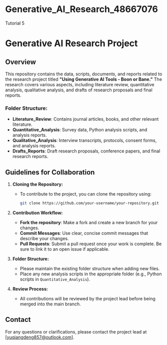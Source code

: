 # Generative_AI_Research_48667076
Tutorial 5

# Generative AI Research Project

## Overview

This repository contains the data, scripts, documents, and reports related to the research project titled **"Using Generative AI Tools - Boon or Bane."** The research covers various aspects, including literature review, quantitative analysis, qualitative analysis, and drafts of research proposals and final reports.

### Folder Structure:
- **Literature_Review**: Contains journal articles, books, and other relevant literature.
- **Quantitative_Analysis**: Survey data, Python analysis scripts, and analysis reports.
- **Qualitative_Analysis**: Interview transcripts, protocols, consent forms, and analysis reports.
- **Drafts_Reports**: Draft research proposals, conference papers, and final research reports.


## Guidelines for Collaboration

1. **Cloning the Repository:**
   - To contribute to the project, you can clone the repository using:
     ```bash
     git clone https://github.com/your-username/your-repository.git
     ```

2. **Contribution Workflow:**
   - **Fork the repository**: Make a fork and create a new branch for your changes.
   - **Commit Messages**: Use clear, concise commit messages that describe your changes.
   - **Pull Requests**: Submit a pull request once your work is complete. Be sure to link it to an open issue if applicable.

3. **Folder Structure:**
   - Please maintain the existing folder structure when adding new files.
   - Place any new analysis scripts in the appropriate folder (e.g., Python scripts in `Quantitative_Analysis`).

4. **Review Process:**
   - All contributions will be reviewed by the project lead before being merged into the main branch.

## Contact

For any questions or clarifications, please contact the project lead at [yuqiangdeng857@outlook.com].
